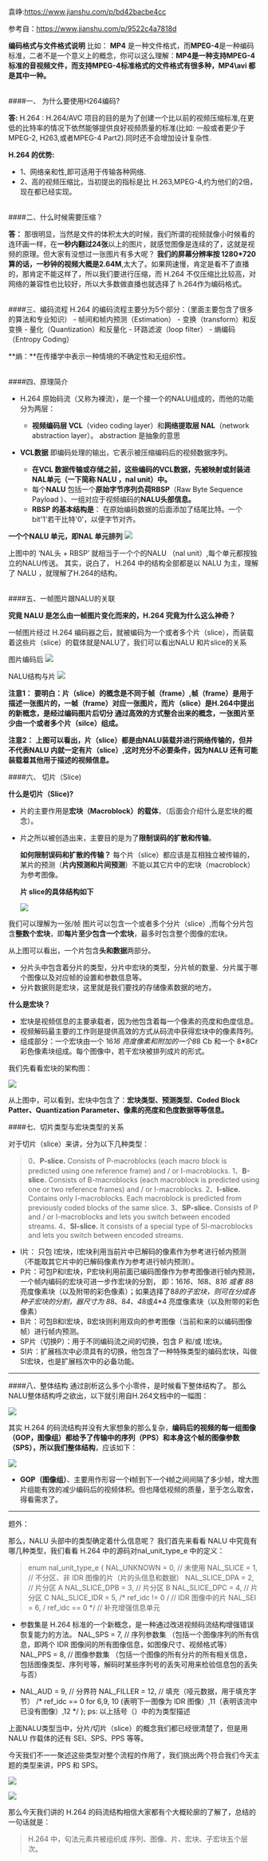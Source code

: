 
袁峥:https://www.jianshu.com/p/bd42bacbe4cc













参考自：https://www.jianshu.com/p/9522c4a7818d

**编码格式与文件格式说明**
比如： **MP4** 是一种文件格式，而**MPEG-4**是一种编码标准，二者不是一个意义上的概念，你可以这么理解：**MP4是一种支持MPEG-4标准的音视频文件，而支持MPEG-4标准格式的文件格式有很多种，MP4\avi 都是其中一种。**



   

<br>
####一、 为什么要使用H264编码?

**答:**
H.264 : H.264/AVC 项目的目的是为了创建一个比以前的视频压缩标准,在更低的比特率的情况下依然能够提供良好视频质量的标准(比如: 一般或者更少于 MPEG-2, H263,或者MPEG-4 Part2).同时还不会增加设计复杂性.

**H.264 的优势:**
- 1、网络亲和性,即可适用于传输各种网络.
- 2、高的视频压缩比，当初提出的指标是比 H.263,MPEG-4,约为他们的2倍，现在都已经实现。


<br>
####二、什么时候需要压缩？

**答：**
那很明显，当然是文件的体积太大的时候，我们所谓的视频就像小时候看的连环画一样，在**一秒内翻过24张**以上的图片，就感觉图像是连续的了，这就是视频的原理。但大家有没想过一张图片有多大呢？ **我们的屏幕分辨率按 1280*720 算的话，一秒钟的视频大概是2.64M**,太大了。如果网速慢，肯定是看不了直播的，那肯定不能这样了，所以我们要进行压缩，而 H.264 不仅压缩比比较高，对网络的兼容性也比较好，所以大多数做直播也就选择了 h.264作为编码格式。

<br>
####三、编码流程
H.264 的编码流程主要分为5个部分：（里面主要包含了很多的算法和专业知识）
- 帧间和帧内预测（Estimation）
- 变换（transform）和反变换
- 量化（Quantization）和反量化
- 环路滤波（loop filter）
- 熵编码（Entropy Coding）

**熵：**在传播学中表示一种情境的不确定性和无组织性。

<br>
####四、原理简介

- H.264 原始码流（又称为裸流），是一个接一个的NALU组成的，而他的功能分为两层：
    - **视频编码层 VCL**（video coding layer）和**网络提取层 NAL**（network abstraction layer）。 abstraction 是抽象的意思

- **VCL数据** 即编码处理的输出，它表示被压缩编码后的视频数据序列。
    - **在VCL 数据传输或存储之前，这些编码的VCL数据，先被映射或封装进NAL单元（一下简称 NALU ，nal unit）中。**
    - 每个**NALU** 包括一个**原始字节序列负荷RBSP**（Raw Byte Sequence Payload ）、一组对应于视频编码的**NALU头部信息。**
    - **RBSP 的基本结构是**： 在原始编码数据的后面添加了结尾比特。一个bit'1'若干比特'0'，以便字节对齐。
    

**一个个NALU 单元，即NAL 单元排列**
![](/assets/nalu.png)

上图中的 ‘NAL头 + RBSP’ 就相当于一个个的NALU （nal unit）,每个单元都按独立的NALU传送。 其实，说白了， H.264 中的结构全部都是以 NALU 为主，理解了 NALU ，就理解了H.264的结构。




<br>
####五、一帧图片跟NALU的关联

**究竟 NALU 是怎么由一帧图片变化而来的，H.264 究竟为什么这么神奇？**
<br>

一帧图片经过 H.264 编码器之后，就被编码为一个或者多个片（slice），而装载着这些片（slice）的载体就是NALU了，我们可以看出NALU 和片slice的关系

图片编码后
![](/assets/frame2Slice.png)



NALU结构与片
![](/assets/naluSlice.png)


**注意1：**
**要明白：片（slice）的概念是不同于帧（frame）,帧（frame）是用于描述一张图片的，一帧（frame）对应一张图片，而片（slice）是H.264中提出的新概念，是经过编码图片后切分 通过高效的方式整合出来的概念，一张图片至少由一个或者多个片（silce）组成。**

**注意2：**
**上图可以看出，片（slice）都是由NALU装载并进行网络传输的，但并不代表NALU 内就一定有片（slice）,这时充分不必要条件，因为NALU 还有可能装载着其他用于描述的视频信息。**


####六、 切片（Slice)

**什么是切片（Slice)?**
- 片的主要作用是**宏块（Macroblock）的载体**，（后面会介绍什么是宏块的概念）。
- 片之所以被创造出来，主要目的是为了**限制误码的扩散和传输**。
    
    **如何限制误码和扩散的传输？**
每个片（slice）都应该是互相独立被传输的，某片的预测（**片内预测和片间预测**）不能以其它片中的宏块（macroblock）为参考图像。

    **片 slice的具体结构如下**

    ![](/assets/slice_struct.png)


我们可以理解为一张/帧 图片可以包含一个或者多个分片（slice）,而每个分片包含**整数个宏块**，即**每片至少包含一个宏块**，最多时包含整个图像的宏块。

   从上图可以看出，一个片包含**头和数据**两部分。
- 分片头中包含着分片的类型，分片中宏块的类型，分片帧的数量、分片属于哪个图像以及对应帧的设置和参数信息等。
- 分片数据则是宏块，这里就是我们要找的存储像素数据的地方。



**什么是宏块？**
- 宏块是视频信息的主要承载者，因为他包含着每一个像素的亮度和色度信息。
- 视频解码最主要的工作则是提供高效的方式从码流中获得宏块中的像素阵列。
- 组成部分：一个宏块由一个 16*16 亮度像素和附加的一个8*8 Cb 和一个 8*8Cr 彩色像素块组成。每个图像中，若干宏块被排列成片的形式。

我们先看看宏块的架构图：

![](/assets/macroblock.png)

从上图中，可以看到，宏块中包含了：**宏块类型、预测类型、Coded Block Patter、Quantization Parameter、像素的亮度和色度数据等等信息。**

####七、切片类型与宏块类型的关系

对于切片（slice）来讲，分为以下几种类型：
> 0、**P-slice.** Consists of P-macroblocks (each macro block is predicted using one reference frame) and / or I-macroblocks.
1、**B-slice.** Consists of B-macroblocks (each macroblock is predicted using one or two reference frames) and / or I-macroblocks.
2、**I-slice.** Contains only I-macroblocks. Each macroblock is predicted from previously coded blocks of the same slice.
3、**SP-slice.** Consists of P and / or I-macroblocks and lets you switch between encoded streams.
4、**SI-slice.** It consists of a special type of SI-macroblocks and lets you switch between encoded streams.


- I片： 只包 I宏块，I宏块利用当前片中已解码的像素作为参考进行帧内预测（不能取其它片中的已解码像素作为参考进行帧内预测）。
- P片：可包P和I宏块，P宏块利用前面已编码图像作为参考图像进行帧内预测，一个帧内编码的宏块可进一步作宏块的分割， 即：16*16、16*8、8*16 或者 8*8 亮度像素块（以及附带的彩色像素）；如果选择了8*8的子宏块，则可在分成各种子宏块的分割，器尺寸为 8*8、8*4、4*8或4*4 亮度像素块（以及附带的彩色像素）
- B片：可包B和I宏块，B宏块则利用双向的参考图像（当前和来的以编码图像帧）进行帧内预测。
- SP片（切换P）：用于不同编码流之间的切换，包含 P 和/或 I宏块。
- SI片：扩展档次中必须具有的切换，他包含了一种特殊类型的编码宏块，叫做SI宏块，也是扩展档次中的必备功能。

***

####八、整体结构
通过剖析这么多个小零件，是时候看下整体结构了。
那么NALU整体结构呼之欲出，以下就引用自H.264文档中的一幅图：

![](/assets/h264.png)

其实 H.264 的码流结构并没有大家想象的那么复杂，**编码后的视频的每一组图像（GOP，图像组）都给予了传输中的序列（PPS）和本身这个帧的图像参数（SPS），所以我们整体结构**，应该如下：

![](/assets/GOP.png)

- **GOP（图像组）**、主要用作形容一个**i**帧到下一个**i**帧之间间隔了多少帧，增大图片组能有效的减少编码后的视频体积。但也降低视频的质量，至于怎么取舍，得看需求了。

***
题外：

那么，NALU 头部中的类型确定着什么信息呢？
我们首先来看看 NALU 中究竟有哪几种类型，我们看看 H.264 中的源码对nal_unit_type_e 中的定义：

> enum nal_unit_type_e
{
NAL_UNKNOWN = 0, // 未使用
NAL_SLICE = 1, // 不分区、非 IDR 图像的片（片的头信息和数据）
NAL_SLICE_DPA = 2, // 片分区 A
NAL_SLICE_DPB = 3, // 片分区 B
NAL_SLICE_DPC = 4, // 片分区 C
NAL_SLICE_IDR = 5, /* ref_idc != 0 / // IDR 图像中的片
NAL_SEI = 6, / ref_idc == 0 */ // 补充增强信息单元

- 参数集是 H.264 标准的一个新概念，是一种通过改进视频码流结构增强错误恢复能力的方法。
NAL_SPS = 7, // 序列参数集 （包括一个图像序列的所有信息，即两个 IDR 图像间的所有图像信息，如图像尺寸、视频格式等）
NAL_PPS = 8, // 图像参数集 （包括一个图像的所有分片的所有相关信息， 包括图像类型、序列号等，解码时某些序列号的丢失可用来检验信息包的丢失与否）

- NAL_AUD = 9, // 分界符
NAL_FILLER = 12, // 填充（哑元数据，用于填充字节）
/* ref_idc == 0 for 6,9, 10 (表明下一图像为 IDR 图像）,11（表明该流中已没有图像）,12 */
};
ps: 以上括号（）中的为类型描述

上面NALU类型当中，分片/切片（slice）的概念我们都已经很清楚了，但是用 NALU 作载体的还有 SEI、SPS、PPS 等等。

今天我们不一一聚述这些类型对整个流程的作用了，我们挑出两个符合我们今天主题的类型来讲，PPS 和 SPS。

![](/assets/H264信道.png)

![](/assets/H264数据单位.png)

那么今天我们讲的 H.264 的码流结构相信大家都有个大概轮廓的了解了，总结的一句话就是：

> H.264 中，句法元素共被组织成 序列、图像、片、宏块、子宏块五个层次。



























































